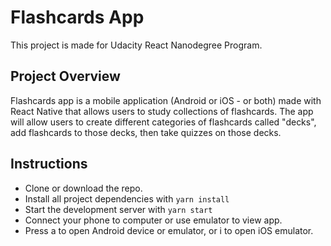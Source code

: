 # Flashcards App
This project is made for Udacity React Nanodegree Program.

## Project Overview
Flashcards app is a mobile application (Android or iOS - or both) made with React Native that allows users to study collections of flashcards. The app will allow users to create different categories of flashcards called "decks", add flashcards to those decks, then take quizzes on those decks.

## Instructions
* Clone or download the repo.
* Install all project dependencies with `yarn install`
* Start the development server with `yarn start`
* Connect your phone to computer or use emulator to view app.
* Press a to open Android device or emulator, or i to open iOS emulator.